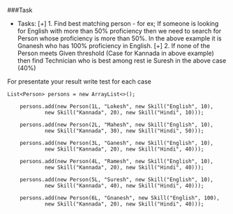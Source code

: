 ###Task
* Tasks:
[+] 1. Find best matching person - for ex;
     If someone is looking for English with more than 50% proficiency then 
               we need to search for Person whose proficiency is more than 50%.
     In the above example it is Gnanesh who has 100% proficiency in English.
[+] 2. If none of the Person meets Given threshold 
     (Case for Kannada in above example) then find Technician who is best among rest
     ie Suresh in the above case (40%)

For presentate your result write test for each case

    List<Person> persons = new ArrayList<>();

        persons.add(new Person(1L, "Lokesh", new Skill("English", 10),
                new Skill("Kannada", 20), new Skill("Hindi", 10)));

        persons.add(new Person(2L, "Mahesh", new Skill("English", 10),
                new Skill("Kannada", 30), new Skill("Hindi", 50)));

        persons.add(new Person(3L, "Ganesh", new Skill("English", 10),
                new Skill("Kannada", 20), new Skill("Hindi", 40)));

        persons.add(new Person(4L, "Ramesh", new Skill("English", 10),
                new Skill("Kannada", 20), new Skill("Hindi", 40)));

        persons.add(new Person(5L, "Suresh", new Skill("English", 10),
                new Skill("Kannada", 40), new Skill("Hindi", 40)));

        persons.add(new Person(6L, "Gnanesh", new Skill("English", 100),
                new Skill("Kannada", 20), new Skill("Hindi", 40)));
